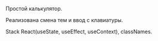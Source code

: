 Простой калькулятор.

Реализована смена тем и ввод с клавиатуры.

Stack React(useState, useEffect, useContext), classNames.
